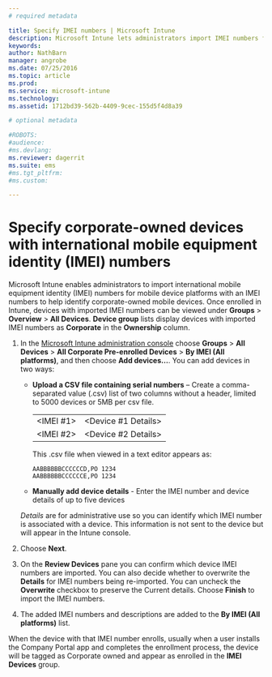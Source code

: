 ```yaml
---
# required metadata

title: Specify IMEI numbers | Microsoft Intune
description: Microsoft Intune lets administrators import IMEI numbers for mobile device platforms to help identify corporate-owned mobile devices
keywords:
author: NathBarn
manager: angrobe
ms.date: 07/25/2016
ms.topic: article
ms.prod:
ms.service: microsoft-intune
ms.technology:
ms.assetid: 1712bd39-562b-4409-9cec-155d5f4d8a39

# optional metadata

#ROBOTS:
#audience:
#ms.devlang:
ms.reviewer: dagerrit
ms.suite: ems
#ms.tgt_pltfrm:
#ms.custom:

---
```


# Specify corporate-owned devices with international mobile equipment identity (IMEI) numbers
Microsoft Intune enables administrators to import international mobile equipment identity (IMEI) numbers for mobile device platforms with an IMEI numbers to help identify corporate-owned mobile devices. Once enrolled in Intune, devices with imported IMEI numbers can be viewed under **Groups** > **Overview** > **All Devices**. **Device group** lists display devices with imported IMEI numbers as **Corporate** in the **Ownership** column.

1. In the [Microsoft Intune administration console](http://manage.microsoft.com) choose **Groups** &gt; **All Devices** &gt; **All Corporate Pre-enrolled Devices** &gt; **By IMEI (All platforms)**, and then choose **Add devices…**. You can add devices in two ways:

    -   **Upload a CSV file containing serial numbers** – Create a comma-separated value (.csv) list of two columns without a header, limited to 5000 devices or 5MB per csv file.

        |||
        |-|-|
        |&lt;IMEI #1&gt;|&lt;Device #1 Details&gt;|
        |&lt;IMEI #2&gt;|&lt;Device #2 Details&gt;|
        This .csv file when viewed in a text editor appears as:

        ```
        AABBBBBBCCCCCCD,PO 1234
        AABBBBBBCCCCCCE,PO 1234
        ```

    -   **Manually add device details** - Enter the IMEI number and device details of up to five devices

   *Details* are for administrative use so you can identify which IMEI number is associated with a device. This information is not sent to the device but will appear in the Intune console.

2.   Choose **Next**.
3.  On the **Review Devices** pane you can confirm which device IMEI numbers are imported. You can also decide whether to overwrite the **Details** for IMEI numbers being re-imported. You can uncheck the **Overwrite** checkbox to preserve the Current details. Choose **Finish** to import the IMEI numbers.
4.  The added IMEI numbers and descriptions are added to the **By IMEI (All platforms)** list.

When the device with that IMEI number enrolls, usually when a user installs the Company Portal app and completes the enrollment process, the device will be tagged as Corporate owned and appear as enrolled in the **IMEI Devices** group.
